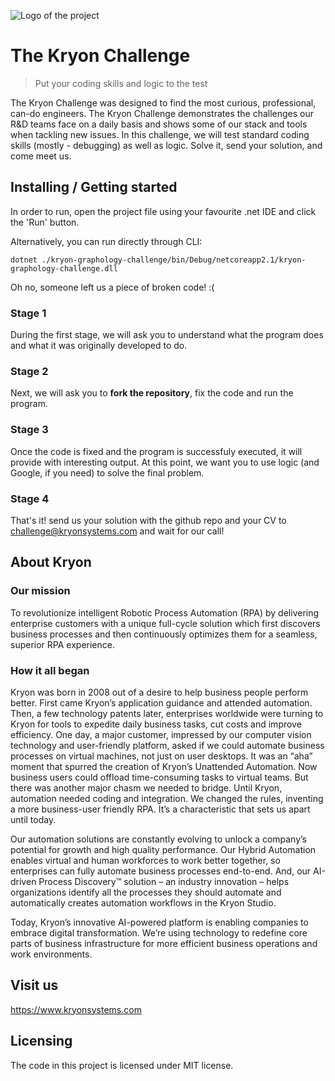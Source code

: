 ![Logo of the project](https://github.com/DanielGorlo/kryon-challenge/raw/master/kryon-logo.png)

# The Kryon Challenge
> Put your coding skills and logic to the test

The Kryon Challenge was designed to find the most curious, professional, can-do engineers. The Kryon Challenge demonstrates the challenges our R&D teams face on a daily basis and shows some of our stack and tools when tackling new issues.
In this challenge, we will test standard coding skills (mostly - debugging) as well as logic. Solve it, send your solution, and come meet us.

## Installing / Getting started

In order to run, open the project file using your favourite .net IDE and click the 'Run' button.

Alternatively, you can run directly through CLI:
```
dotnet ./kryon-graphology-challenge/bin/Debug/netcoreapp2.1/kryon-graphology-challenge.dll
```

Oh no, someone left us a piece of broken code! :(
### Stage 1

During the first stage, we will ask you to understand what the program does and what it was originally developed to do.
### Stage 2

Next, we will ask you to **fork the repository**, fix the code and run the program.

### Stage 3

Once the code is fixed and the program is successfuly executed, it will provide with interesting output. At this point, we want you to use logic (and Google, if you need) to solve the final problem.

### Stage 4

That's it! send us your solution with the github repo and your CV to challenge@kryonsystems.com and wait for our call!



## About Kryon

### Our mission
To revolutionize intelligent Robotic Process Automation (RPA) by delivering enterprise customers with a unique full-cycle solution which first discovers business processes and then continuously optimizes them for a seamless, superior RPA experience.

### How it all began
Kryon was born in 2008 out of a desire to help business people perform better. First came Kryon’s application guidance and attended automation. Then, a few technology patents later, enterprises worldwide were turning to Kryon for tools to expedite daily business tasks, cut costs and improve efficiency. One day, a major customer, impressed by our computer vision technology and user-friendly platform, asked if we could automate business processes on virtual machines, not just on user desktops. It was an “aha” moment that spurred the creation of Kryon’s Unattended Automation. Now business users could offload time-consuming tasks to virtual teams. But there was another major chasm we needed to bridge. Until Kryon, automation needed coding and integration. We changed the rules, inventing a more business-user friendly RPA. It’s a characteristic that sets us apart until today.

Our automation solutions are constantly evolving to unlock a company’s potential for growth and high quality performance. Our Hybrid Automation enables virtual and human workforces to work better together, so enterprises can fully automate business processes end-to-end. And, our AI-driven Process Discovery™ solution – an industry innovation – helps organizations identify all the processes they should automate and automatically creates automation workflows in the Kryon Studio.

Today, Kryon’s innovative AI-powered platform is enabling companies to embrace digital transformation. We’re using technology to redefine core parts of business infrastructure for more efficient business operations and work environments.

## Visit us

https://www.kryonsystems.com


## Licensing

The code in this project is licensed under MIT license.
